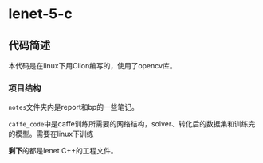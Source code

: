 # lenet-5-c
## 代码简述

本代码是在linux下用Clion编写的，使用了opencv库。

### 项目结构

`notes`文件夹内是report和bp的一些笔记。

`caffe_code`中是caffe训练所需要的网络结构，solver、转化后的数据集和训练完的模型。需要在linux下训练

**剩下**的都是lenet C++的工程文件。
